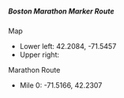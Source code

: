 ##### Boston Marathon Marker Route

Map

- Lower left: 42.2084, -71.5457
- Upper right:


Marathon Route  

+ Mile 0: -71.5166, 42.2307
